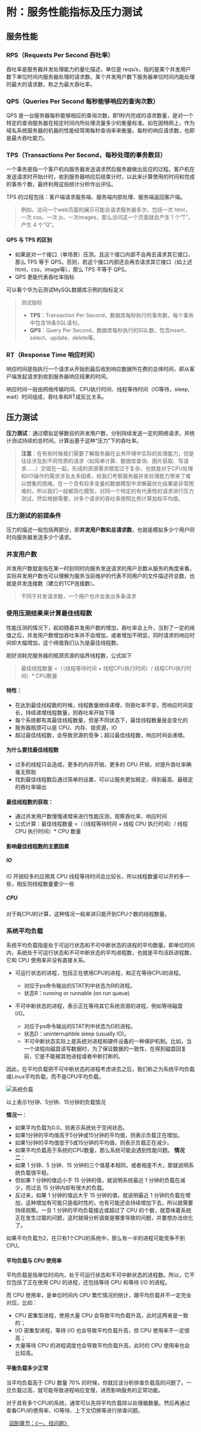 附：服务性能指标及压力测试
=============
## 服务性能
### RPS（Requests Per Second 吞吐率） 
吞吐率是服务器并发处理能力的量化描述，单位是 reqs/s，指的是某个并发用户数下单位时间内服务器处理的请求数。某个并发用户数下服务器单位时间内能处理的最大的请求数，称之为最大吞吐率。

### QPS（Queries Per Second 每秒能够响应的查询次数）
 QPS 是一台服务器每秒能够相应的查询次数，即1秒内完成的请求数量，是对一个特定的查询服务器在规定时间内所处理流量多少的衡量标准。如在因特网上，作为域名系统服务器的机器的性能经常用每秒查询率来衡量。每秒的响应请求数，也即是最大吞吐能力。
 
### TPS（Transactions Per Second，每秒处理的事务数目）
一个事务是指一个客户机向服务器发送请求然后服务器做出反应的过程。客户机在发送请求时开始计时，收到服务器响应后结束计时，以此来计算使用的时间和完成的事务个数，最终利用这些统计分析作出评估。

TPS 的过程包括：客户端请求服务端、服务端内部处理、服务端返回客户端。

> 例如，访问一个web页面的展示可能会请求服务器多次，包括一次 html，一次 css，一次 js，一次images，那么访问这一个页面就会产生 1 个“T”，产生 4 个“Q”。
#### QPS 与 TPS 的区别
* 如果是对一个接口（单场景）压测，且这个接口内部不会再去请求其它接口，那么 TPS 等于 QPS。否则，若这个接口内部还会再去请求其它接口（如上述html，css，image等），那么 TPS 不等于 QPS。
* QPS 更能代表吞吐率指标

可以看个华为云测试MySQL数据库示例的指标定义
> 测试指标
> * **TPS**：Transaction Per Second，数据库每秒执行的事务数，每个事务中包含18条SQL语句。
>* **QPS**：Query Per Second，数据库每秒执行的SQL数，包含insert、select、update、delete等。

### RT（Response Time 响应时间）
响应时间是指执行一个请求从开始到最后收到响应数据所花费的总体时间，即从客户端发起请求到收到服务器响应结果的时间。

响应时间一般由网络传输时间、CPU执行时间、线程等待时间（IO等待，sleep, wait）时间组成，吞吐率和RT成反比关系。

## 压力测试
**压力测试**：通过模拟足够数目的并发用户数，分别持续发送一定的网络请求，并统计测试持续的总时间，计算出基于这种“压力”下的吞吐率。

> **注意**：在有些时候我们需要了解服务器在业务环境中实际的处理能力，但是往往涉及到不同性质的请求（如简单计算、数据库查询、图片获取、写请求……）交错在一起，形成的资源需求模型过于复杂，也就是对于CPU处理和I/O操作的需求涉及太多因素，给我们考察服务器并发处理能力带来了难以想象的困难。在一个含有较多变量的数据模型中求解最优化结果是非常困难的，所以我们一般都简化模型，对同一个特定的有代表性的请求进行压力测试，然后根据需要，对多个请求的吞吐率按照比例计算加权平均值。

### 压力测试的前提条件
压力的描述一般包括两部分，即**并发用户数和总请求数**，也就是模拟多少个用户同时向服务器发送多少个请求。

### 并发用户数
并发用户数就是指在某一时刻同时向服务发送请求的用户总数从服务的角度来看，实际并发用户数也可以理解为服务当前维护的代表不同用户的文件描述符总数，也就是并发连接数（建立的TCP连接数）。
> 不同于并发请求数，一个用户也许会发出多条请求

### 使用压测结果来计算最佳线程数
性能压测的情况下，起初随着并发用户数的增加，吞吐率会上升，当到了一定的阀值之后，并发用户数增加吞吐率并不会增加，或者增加不明显，同时请求的响应时间却大幅增加，这个阀值我们认为是最佳线程数。

刚好消耗完服务器的瓶颈资源的临界线程数，公式如下

> 最佳线程数量 =（（线程等待时间 + 线程CPU执行时间）/ 线程CPU执行时间）* CPU数量

#### 特性：
* 在达到最佳线程数的时候，线程数量继续递增，则吞吐率不变，而响应时间变长，持续递增线程数量，则吞吐率开始下降
* 每个系统都有其最佳线程数量，但是不同状态下，最佳线程数量是会变化的
* 服务器瓶颈可以是 CPU、内存、锁资源，IO
* 超过最佳线程数，会导致资源的竞争；超过最佳线程数，响应时间会递增。

#### 为什么要找最佳线程数
* 过多的线程只会造成，更多的内存开销，更多的 CPU 开销，对提升吞吐率确毫无帮助
* 找到最佳线程数后通过简单的设置，可以让服务更加稳定，得到最高、最稳定的吞吐率输出
 
#### 最佳线程数的获取：
* 通过并发用户数慢慢递增来进行性能压测，观察吞吐率，响应时间
* 公式计算：最佳线程数量 =（（线程等待时间 + 线程 CPU 执行时间）/ 线程 CPU 执行时间）* CPU 数量

#### 影响最佳线程数的主要因素
##### IO
IO 开销较多的应用其 CPU 线程等待时间会比较长，所以线程数量可以开的多一些，相反则线程数量要少一些
##### CPU
对于耗CPU的计算，这种情况一般来讲只能开到CPU个数的线程数量。 

### 系统平均负载
系统平均负载指是处于可运行状态和不可中断状态的进程的平均数量。即单位时间内，系统处于可运行状态和不可中断状态的平均进程数，也就是平均活跃进程数，它和 CPU 使用率并没有直接关系。

* 可运行状态的进程，包括正在使用CPU的进程，和正在等待CPU的进程。
    * 对应于ps命令输出的STAT列中状态为R的进程。
    * 状态R：running or runnable (on run queue)

* 不可中断状态的进程，表示正在等待其它系统资源的进程，例如等待磁盘I/O。
    * 对应于ps命令输出的STAT列中状态为D的进程。
    * 状态D：uninterruptible sleep (usually IO)。
    * 不可中断状态实际上是系统对进程和硬件设备的一种保护机制。比如，当一个进程向磁盘读写数据时，为了保证数据的一致性，在得到磁盘回复前，它是不能被其他进程或者中断打断的。

因此，在平均负载把不可中断状态的进程考虑进去之后，我们称之为系统平均负载或Linux平均负载，而不是CPU平均负载。

![系统负载](image/系统负载.png)

以上表示1分钟、5分钟、15分钟的负载情况

**情况一**：
* 如果平均负载为0.0，则表示系统处于空闲状态。
* 如果1分钟的平均值高于5分钟或15分钟的平均值，则表示负载正在增加。
* 如果1分钟的平均值低于5或15分钟的平均值，则表示负载正在减少。
* 如果平均负载高于系统的CPU数量，那么系统可能会遇到性能问题。
**情况二**：
* 如果 1 分钟、5 分钟、15 分钟的三个值基本相同，或者相差不大，那就说明系统负载很平稳。
* 但如果 1 分钟的值远小于 15 分钟的值，就说明系统最近 1 分钟的负载在减少，而过去 15 分钟内却有很大的负载。
* 反过来，如果 1 分钟的值远大于 15 分钟的值，就说明最近 1 分钟的负载在增加，这种增加有可能只是临时性的，也有可能还会持续增加下去，所以就需要持续观察。一旦 1 分钟的平均负载接近或超过了 CPU 的个数，就意味着系统正在发生过载的问题，这时就得分析调查是哪里导致的问题，并要想办法优化了。

如果平均负载为2，在只有1个CPU的系统中，那么有一半的进程可能竞争不到CPU。

#### 平均负载与 CPU 使用率
平均负载是指单位时间内，处于可运行状态和不可中断状态的进程数。所以，它不仅包括了正在使用 CPU 的进程，还包括等待 CPU 和等待 I/O 的进程。

而 CPU 使用率，是单位时间内 CPU 繁忙情况的统计，跟平均负载并不一定完全对应。比如：
* CPU 密集型进程，使用大量 CPU 会导致平均负载升高，此时这两者是一致的；
* I/O 密集型进程，等待 I/O 也会导致平均负载升高，但 CPU 使用率不一定很高；
* 大量等待 CPU 的进程调度也会导致平均负载升高，此时的 CPU 使用率也会比较高。


#### 平衡负载多少正常
当平均负载高于 CPU 数量 70% 的时候，你就应该分析排查负载高的问题了。一旦负载过高，就可能导致进程响应变慢，进而影响服务的正常功能。

对于具有多个CPU的系统，通常可以先将平均负载除以处理器数量。然后再通过查看CPU的使用率、IO等待、上下文切换等进行排查问题。

&nbsp;
[ 回到章节：《一、找问题》 ](./一、找问题.md)